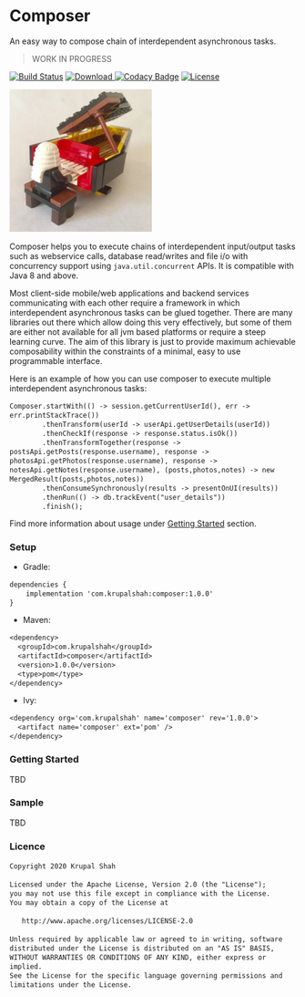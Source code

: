 # Composer 
An easy way to compose chain of interdependent asynchronous tasks.

> WORK IN PROGRESS

[![Build Status](https://travis-ci.com/krupalshah/Composer.svg?branch=master)](https://travis-ci.com/krupalshah/Composer)
[![Download](https://api.bintray.com/packages/krupalshah55/Composer/Composer/images/download.svg) ](https://bintray.com/krupalshah55/Composer/Composer/_latestVersion)
[![Codacy Badge](https://api.codacy.com/project/badge/Grade/7dde7d053cac44e88d762519ab50b2b1)](https://app.codacy.com/gh/krupalshah/Composer?utm_source=github.com&utm_medium=referral&utm_content=krupalshah/Composer&utm_campaign=Badge_Grade_Settings)
[![License](https://img.shields.io/badge/License-Apache%202.0-blue.svg)](https://opensource.org/licenses/Apache-2.0)

<img src="/raw/legocomposer.jpg?raw=true" width="250" height="250"/>

Composer helps you to execute chains of interdependent input/output 
tasks such as webservice calls, database read/writes 
and file i/o with concurrency support using `java.util.concurrent` APIs. 
It is compatible with Java 8 and above.

Most client-side mobile/web applications and backend services communicating with each other 
require a framework in which interdependent asynchronous tasks can be glued together. 
There are many libraries out there which allow doing this very effectively, 
but some of them are either not available for all jvm based platforms or require a steep learning curve. 
The aim of this library is just to provide maximum achievable composability within the constraints of a minimal, easy to use programmable interface.

Here is an example of how you can use composer to execute multiple interdependent asynchronous tasks:
```
Composer.startWith(() -> session.getCurrentUserId(), err -> err.printStackTrace())
        .thenTransform(userId -> userApi.getUserDetails(userId))
        .thenCheckIf(response -> response.status.isOk())
        .thenTransformTogether(response -> postsApi.getPosts(response.username), response -> photosApi.getPhotos(response.username), response -> notesApi.getNotes(response.username), (posts,photos,notes) -> new MergedResult(posts,photos,notes))
        .thenConsumeSynchronously(results -> presentOnUI(results))
        .thenRun(() -> db.trackEvent("user_details"))
        .finish();
``` 
Find more information about usage under [Getting Started](#getting-started) section.
    
### Setup
* Gradle:
```
dependencies {
    implementation 'com.krupalshah:composer:1.0.0'
}
```

* Maven:
```
<dependency>
  <groupId>com.krupalshah</groupId>
  <artifactId>composer</artifactId>
  <version>1.0.0</version>
  <type>pom</type>
</dependency>
```

* Ivy:
```
<dependency org='com.krupalshah' name='composer' rev='1.0.0'>
  <artifact name='composer' ext='pom' />
</dependency>
```

### Getting Started
TBD
### Sample
TBD
### Licence
```
Copyright 2020 Krupal Shah

Licensed under the Apache License, Version 2.0 (the "License");
you may not use this file except in compliance with the License.
You may obtain a copy of the License at

   http://www.apache.org/licenses/LICENSE-2.0

Unless required by applicable law or agreed to in writing, software
distributed under the License is distributed on an "AS IS" BASIS,
WITHOUT WARRANTIES OR CONDITIONS OF ANY KIND, either express or implied.
See the License for the specific language governing permissions and
limitations under the License.
```